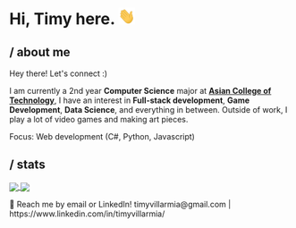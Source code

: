 <h1> Hi, Timy here. <img src="./assets/wave.gif" width="30px" height="30px"></h1> 

## / about me
   Hey there! Let's connect :)

   I am currently a 2nd year <strong>Computer Science</strong> major at <a href="http://www.act.edu.ph"><strong>Asian College of Technology</strong></a>, I have an interest in <strong>Full-stack development</strong>, <strong>Game Development</strong>, <strong>Data Science</strong>, and everything in between. Outside of work, I play a lot of video games and making art pieces.
   
Focus: Web development (C#, Python, Javascript)
   

## / stats
<a href="https://github.com/anuraghazra/github-readme-stats">
   <img align="center" src="https://github-readme-stats.vercel.app/api/top-langs/?username=TimyVillarmia&layout=compact"/>
</a>
<a href="https://github.com/anuraghazra/convoychat">
   <img align="center" src="https://github-readme-stats.vercel.app/api?username=TimyVillarmia&show_icons=true&theme=default"/>
</a>


<p></p>
<p>
  💬 Reach me by email or LinkedIn! timyvillarmia@gmail.com | https://www.linkedin.com/in/timyvillarmia/
<p>
                                                                                                           
                                                               
                                                                                                     

